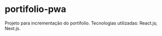 # portifolio-pwa
 Projeto para incrementação do portifolio. Tecnologias utilizadas: React.js; Next.js.
